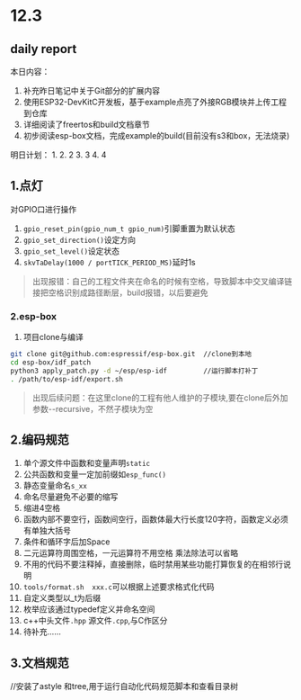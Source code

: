 # 12.3

## daily report

本日内容：
1. 补充昨日笔记中关于Git部分的扩展内容
2. 使用ESP32-DevKitC开发板，基于example点亮了外接RGB模块并上传工程到仓库
3. 详细阅读了freertos和build文档章节
4. 初步阅读esp-box文档，完成example的build(目前没有s3和box，无法烧录)

   
明日计划：
1. 
2. 2
3. 3
4. 4

## 1.点灯
对GPIO口进行操作
1. `gpio_reset_pin(gpio_num_t gpio_num)`引脚重置为默认状态
2. `gpio_set_direction()`设定方向
3. `gpio_set_level()`设定状态
4. `skvTaDelay(1000 / portTICK_PERIOD_MS)`延时1s
>出现报错：自己的工程文件夹在命名的时候有空格，导致脚本中交叉编译链接把空格识别成路径断层，build报错，以后要避免
### 2.esp-box
1. 项目clone与编译
```bash
git clone git@github.com:espressif/esp-box.git  //clone到本地
cd esp-box/idf_patch
python3 apply_patch.py -d ~/esp/esp-idf         //运行脚本打补丁
. /path/to/esp-idf/export.sh
```
>出现后续问题：在这里clone的工程有他人维护的子模块,要在clone后外加参数--recursive，不然子模块为空 
## 2.编码规范
1. 单个源文件中函数和变量声明`static`
2. 公共函数和变量一定加前缀如`esp_func()`
3. 静态变量命名`s_xx`
4. 命名尽量避免不必要的缩写
5. 缩进4空格
6. 函数内部不要空行，函数间空行，函数体最大行长度120字符，函数定义必须有单独大括号
7. 条件和循环字后加Space
8. 二元运算符周围空格，一元运算符不用空格 乘法除法可以省略
9. 不用的代码不要注释掉，直接删除，临时禁用某些功能打算恢复的在相邻行说明
10. `tools/format.sh  xxx.c`可以根据上述要求格式化代码
11. 自定义类型以_t为后缀
12. 枚举应该通过typedef定义并命名空间
13. c++中头文件`.hpp` 源文件`.cpp`,与C作区分
14. 待补充……

## 3.文档规范

//安装了astyle 和tree,用于运行自动化代码规范脚本和查看目录树